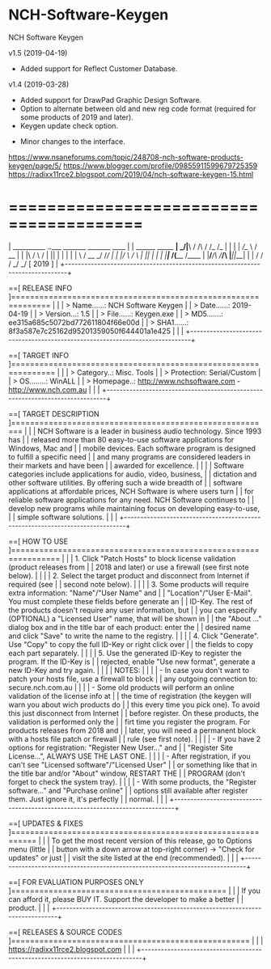 # NCH-Software-Keygen
NCH Software Keygen

v1.5 (2019-04-19)
+ Added support for Reflect Customer Database.

 
v1.4 (2019-03-28)
+ Added support for DrawPad Graphic Design Software.
+ Option to alternate between old and new reg code format (required for some
products of 2019 and later).
+ Keygen update check option.
* Minor changes to the interface.


https://www.nsaneforums.com/topic/248708-nch-software-products-keygen/page/5/
https://www.blogger.com/profile/09855911599679725359
https://radixx11rce2.blogspot.com/2019/04/nch-software-keygen-15.html

========================================
================================================================================
|     __________             .___.______  _______  _______ ____                |
|     \______   \_____     __| _/|__\   \/  /\   \/  /_   /_   |               |
|      |       _/\__  \   / __ | |  |\     /  \     / |   ||   |               |
|      |    |   \ / __ \_/ /_/ | |  |/     \  /     \ |   ||   |               |
|      |____|_  /(____  /\____ | |__/___/\  \/___/\  \|___||___|               |
|             \/      \/      \/          \_/      \_/           [ 2019 ]      |
+------------------------------------------------------------------------------+

==[ RELEASE INFO ]==============================================================
|                                                                              |
| > Name......: NCH Software Keygen                                            |
| > Date......: 2019-04-19                                                     |
| > Version...: 1.5                                                            |
| > File......: Keygen.exe                                                     |
| > MD5.......: ee315a685c5072bd772611804f66e00d                               |
| > SHA1......: 8f3a587e7c25162d95201359050f644401a1e425                       |
|                                                                              |
+------------------------------------------------------------------------------+

==[ TARGET INFO ]===============================================================
|                                                                              |
| > Category..: Misc. Tools                                                    |
| > Protection: Serial/Custom                                                  |
| > OS........: WinALL                                                         |
| > Homepage..: http://www.nchsoftware.com - http://www.nch.com.au             |
|                                                                              |
+------------------------------------------------------------------------------+

==[ TARGET DESCRIPTION ]========================================================
|                                                                              |
| NCH Software is a leader in business audio technology. Since 1993 has        |
| released more than 80 easy-to-use software applications for Windows, Mac and |
| mobile devices. Each software program is designed to fulfill a specific need |
| and many programs are considered leaders in their markets and have been      |
| awarded for excellence.                                                      |
|                                                                              |
| Software categories include applications for audio, video, business,         |
| dictation and other software utilities. By offering such a wide breadth of   |
| software applications at affordable prices, NCH Software is where users turn |
| for reliable software applications for any need. NCH Software continues to   |
| develop new programs while maintaining focus on developing easy-to-use,      |
| simple software solutions.                                                   |
|                                                                              |
+------------------------------------------------------------------------------+

==[ HOW TO USE ]================================================================
|                                                                              |
| 1. Click "Patch Hosts" to block license validation (product releases from    |
| 2018 and later) or use a firewall (see first note below).                    |
|                                                                              |
| 2. Select the target product and disconnect from Internet if required (see   |
| second note below).                                                          |
|                                                                              |
| 3. Some products will require extra information: "Name"/"User Name" and      |
| "Location"/"User E-Mail". You must complete these fields before generate an  |
| ID-Key. The rest of the products doesn't require any user information, but   |
| you can especify (OPTIONAL) a "Licensed User" name, that will be shown in    |
| the "About ..." dialog box and in the title bar of each product: enter the   |
| desired name and click "Save" to write the name to the registry.             |
|                                                                              |
| 4. Click "Generate". Use "Copy" to copy the full ID-Key or right click over  |
| the fields to copy each part separately.                                     |
|                                                                              |
| 5. Use the generated ID-Key to register the program. If the ID-Key is        |
| rejected, enable "Use new format", generate a new ID-Key and try again.      |
|                                                                              |
| NOTES:                                                                       |
|                                                                              |
| - In case you don't want to patch your hosts file, use a firewall to block   |
| any outgoing connection to: secure.nch.com.au                                |
|                                                                              |
| - Some old products will perform an online validation of the license info at |
| the time of registration (the keygen will warn you about wich products do    |
| this every time you pick one). To avoid this just disconnect from Internet   |
| before register. On these products, the validation is performed only the     |
| firt time you register the program. For products releases from 2018 and      |
| later, you will need a permanent block with a hosts file patch or firewall   |
| rule (see first note).                                                       |
|                                                                              |
| - If you have 2 options for registration: "Register New User..." and         |
| "Register Site License...", ALWAYS USE THE LAST ONE.                         |
|                                                                              |
| - After registration, if you can't see "Licensed software"/"Licensed User"   |
| or something like that in the title bar and/or "About" window, RESTART THE   |
| PROGRAM (don't forget to check the system tray).                             |
|                                                                              |
| - With some products, the "Register software..." and "Purchase online"       |
| options still available after register them. Just ignore it, it's perfectly  |
| normal.                                                                      |
|                                                                              |
+------------------------------------------------------------------------------+

==[ UPDATES & FIXES ]===========================================================
|                                                                              |
| To get the most recent version of this release, go to Options menu (little   |
| button with a down arrow at top-right corner) -> "Check for updates" or just |
| visit the site listed at the end (recommended).                              |
|                                                                              |
+------------------------------------------------------------------------------+

==[ FOR EVALUATION PURPOSES ONLY ]==============================================
|                                                                              |
| If you can afford it, please BUY IT. Support the developer to make a better  |
| product.                                                                     |
|                                                                              |
+------------------------------------------------------------------------------+

==[ RELEASES & SOURCE CODES ]===================================================
|                                                                              |
| https://radixx11rce2.blogspot.com                                            |
|                                                                              |
+------------------------------------------------------------------------------+
